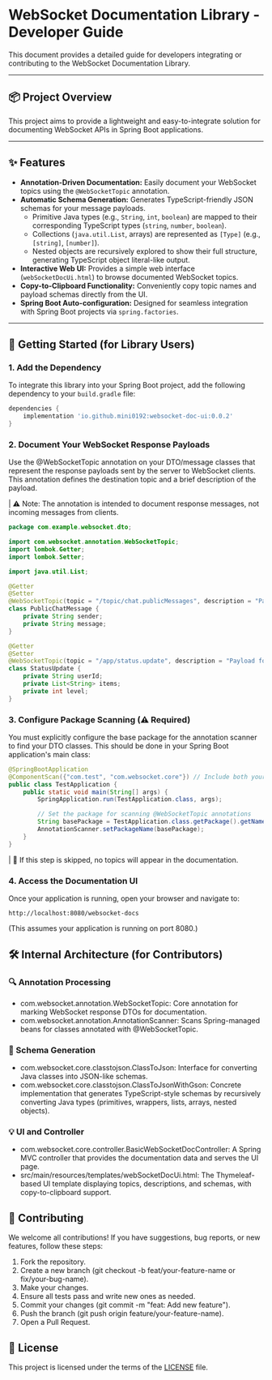 # WebSocket Documentation Library - Developer Guide

This document provides a detailed guide for developers integrating or contributing to the WebSocket Documentation Library.

---

## 📦 Project Overview

This project aims to provide a lightweight and easy-to-integrate solution for documenting WebSocket APIs in Spring Boot applications.

---

## ✨ Features

- **Annotation-Driven Documentation:** Easily document your WebSocket topics using the `@WebSocketTopic` annotation.
- **Automatic Schema Generation:** Generates TypeScript-friendly JSON schemas for your message payloads.
    - Primitive Java types (e.g., `String`, `int`, `boolean`) are mapped to their corresponding TypeScript types (`string`, `number`, `boolean`).
    - Collections (`java.util.List`, arrays) are represented as `[Type]` (e.g., `[string]`, `[number]`).
    - Nested objects are recursively explored to show their full structure, generating TypeScript object literal-like output.
- **Interactive Web UI:** Provides a simple web interface (`webSocketDocUi.html`) to browse documented WebSocket topics.
- **Copy-to-Clipboard Functionality:** Conveniently copy topic names and payload schemas directly from the UI.
- **Spring Boot Auto-configuration:** Designed for seamless integration with Spring Boot projects via `spring.factories`.

---

## 🚀 Getting Started (for Library Users)

### 1. Add the Dependency

To integrate this library into your Spring Boot project, add the following dependency to your `build.gradle` file:

```groovy
dependencies {
    implementation 'io.github.mini0192:websocket-doc-ui:0.0.2'
}
```

### 2. Document Your WebSocket Response Payloads
   Use the @WebSocketTopic annotation on your DTO/message classes that represent the response payloads sent by the server to WebSocket clients.
   This annotation defines the destination topic and a brief description of the payload.

| ⚠️ Note: The annotation is intended to document response messages, not incoming messages from clients.

```java
package com.example.websocket.dto;

import com.websocket.annotation.WebSocketTopic;
import lombok.Getter;
import lombok.Setter;

import java.util.List;

@Getter
@Setter
@WebSocketTopic(topic = "/topic/chat.publicMessages", description = "Payload for public chat messages.")
class PublicChatMessage {
    private String sender;
    private String message;
}

@Getter
@Setter
@WebSocketTopic(topic = "/app/status.update", description = "Payload for updating user status with a list of items.")
class StatusUpdate {
    private String userId;
    private List<String> items;
    private int level;
}
```

### 3. Configure Package Scanning (⚠ Required)
You must explicitly configure the base package for the annotation scanner to find your DTO classes.
This should be done in your Spring Boot application's main class:
```java
@SpringBootApplication
@ComponentScan({"com.test", "com.websocket.core"}) // Include both your package and the library core
public class TestApplication {
    public static void main(String[] args) {
        SpringApplication.run(TestApplication.class, args);

        // Set the package for scanning @WebSocketTopic annotations
        String basePackage = TestApplication.class.getPackage().getName();
        AnnotationScanner.setPackageName(basePackage);
    }
}
```

| 🔴 If this step is skipped, no topics will appear in the documentation.

### 4. Access the Documentation UI
Once your application is running, open your browser and navigate to:
```
http://localhost:8080/websocket-docs
```
(This assumes your application is running on port 8080.)


## 🛠 Internal Architecture (for Contributors)

### 🔍 Annotation Processing
- com.websocket.annotation.WebSocketTopic: Core annotation for marking WebSocket response DTOs for documentation.
- com.websocket.annotation.AnnotationScanner: Scans Spring-managed beans for classes annotated with @WebSocketTopic.

### 🧱 Schema Generation
- com.websocket.core.classtojson.ClassToJson: Interface for converting Java classes into JSON-like schemas.
- com.websocket.core.classtojson.ClassToJsonWithGson: Concrete implementation that generates TypeScript-style schemas by recursively converting Java types (primitives, wrappers, lists, arrays, nested objects).

### 💡 UI and Controller
- com.websocket.core.controller.BasicWebSocketDocController: A Spring MVC controller that provides the documentation data and serves the UI page.
- src/main/resources/templates/webSocketDocUi.html: The Thymeleaf-based UI template displaying topics, descriptions, and schemas, with copy-to-clipboard support.


## 🤝 Contributing
We welcome all contributions!
If you have suggestions, bug reports, or new features, follow these steps:

1. Fork the repository.
2. Create a new branch (git checkout -b feat/your-feature-name or fix/your-bug-name).
3. Make your changes.
4. Ensure all tests pass and write new ones as needed.
5. Commit your changes (git commit -m "feat: Add new feature").
6. Push the branch (git push origin feature/your-feature-name).
7. Open a Pull Request.

## 📄 License
This project is licensed under the terms of the [LICENSE](LICENSE) file.
